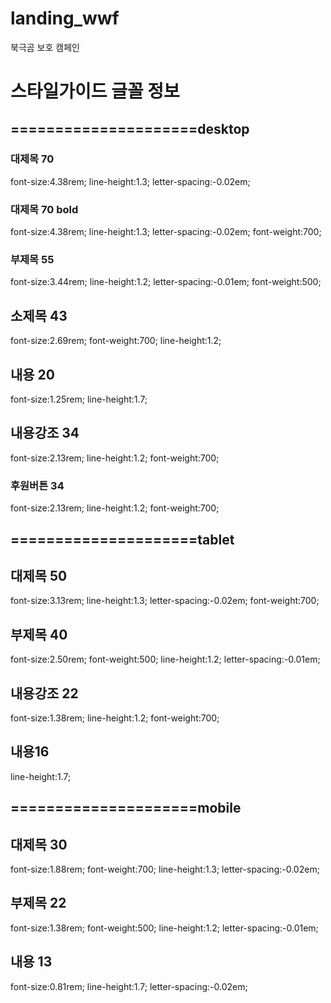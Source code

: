 # landing_wwf
북극곰 보호 캠페인
# 스타일가이드 글꼴 정보
## =====================desktop
### 대제목 70
font-size:4.38rem; line-height:1.3; letter-spacing:-0.02em;
### 대제목 70 bold
font-size:4.38rem; line-height:1.3; letter-spacing:-0.02em; font-weight:700;
### 부제목 55
font-size:3.44rem; line-height:1.2; letter-spacing:-0.01em; font-weight:500;
## 소제목 43
font-size:2.69rem; font-weight:700; line-height:1.2;
## 내용 20
font-size:1.25rem; line-height:1.7;
## 내용강조 34
font-size:2.13rem; line-height:1.2; font-weight:700; 
### 후원버튼 34
font-size:2.13rem; line-height:1.2; font-weight:700;
## =====================tablet
## 대제목 50
font-size:3.13rem; line-height:1.3; letter-spacing:-0.02em; font-weight:700;
## 부제목 40
font-size:2.50rem; font-weight:500; line-height:1.2; letter-spacing:-0.01em;
## 내용강조 22
font-size:1.38rem; line-height:1.2; font-weight:700; 
## 내용16
line-height:1.7;
## =====================mobile
## 대제목 30
font-size:1.88rem; font-weight:700; line-height:1.3; letter-spacing:-0.02em;
## 부제목 22
font-size:1.38rem; font-weight:500; line-height:1.2; letter-spacing:-0.01em;
## 내용 13
font-size:0.81rem; line-height:1.7; letter-spacing:-0.02em;
